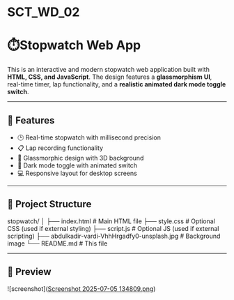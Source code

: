 # SCT_WD_02
# ⏱️Stopwatch Web App

This is an interactive and modern stopwatch web application built with **HTML, CSS, and JavaScript**. The design features a **glassmorphism UI**, real-time timer, lap functionality, and a **realistic animated dark mode toggle switch**.

---

## 🚀 Features

- 🕒 Real-time stopwatch with millisecond precision
- 📋 Lap recording functionality
- 🎨 Glassmorphic design with 3D background
- 🌙 Dark mode toggle with animated switch
- 💻 Responsive layout for desktop screens

---

## 📁 Project Structure
stopwatch/
│
├── index.html # Main HTML file
├── style.css # Optional CSS (used if external styling)
├── script.js # Optional JS (used if external scripting)
├── abdulkadir-vardi-VhhHrgadfy0-unsplash.jpg # Background image
└── README.md # This file


---

## 📸 Preview

![screenshot]([Screenshot 2025-07-05 134809.png](https://github.com/bikash-mahanandia/SCT_WD_02/blob/main/Screenshot%202025-07-05%20134809.png))  






